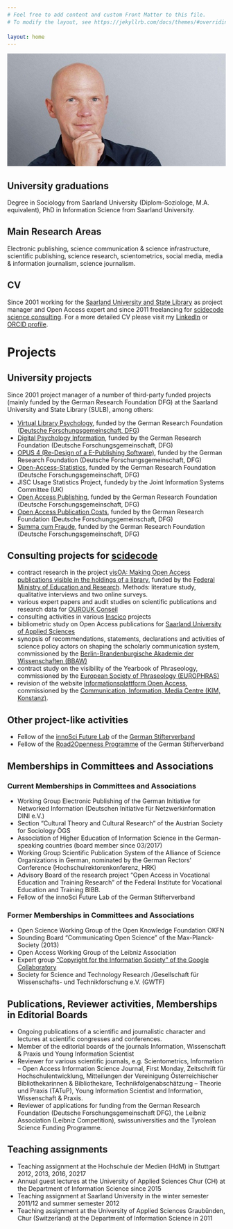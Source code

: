 ```yaml
---
# Feel free to add content and custom Front Matter to this file.
# To modify the layout, see https://jekyllrb.com/docs/themes/#overriding-theme-defaults

layout: home
---
```


![Ulrich Herb](/assets/images/Ulrich_Herb.jpg) 

## University graduations

Degree in Sociology from Saarland University (Diplom-Soziologe, M.A. equivalent), PhD in Information Science from Saarland University.

## Main Research Areas

Electronic publishing, science communication & science infrastructure, scientific publishing, science research, scientometrics, social media, media & information journalism, science journalism.

## CV

Since 2001 working for the [Saarland University and State Library](https://www.sulb.uni-saarland.de) as project manager and Open Access expert and since 2011 freelancing for [scidecode science consulting](https://scidecode.com). For a more detailed CV please visit my [LinkedIn](https://de.linkedin.com/in/ulrichherb) or [ORCID profile](https://orcid.org/0000-0002-3500-3119).

# Projects
## University projects

Since 2001 project manager of a number of third-party funded projects (mainly funded by the German Research Foundation DFG) at the Saarland University and State Library (SULB), among others:

- [Virtual Library Psychology](https://web.archive.org/web/20020601064213/http://fips.sulb.uni-saarland.de/), funded by the German Research Foundation ([Deutsche Forschungsgemeinschaft, DFG](https://dfg.de))
- [Digital Psychology Information](https://publikationen.sulb.uni-saarland.de/handle/20.500.11880/23727), funded by the German Research Foundation (Deutsche Forschungsgemeinschaft, DFG)
- [OPUS 4 (Re-Design of a E-Publishing Software)](https://gepris.dfg.de/gepris/projekt/66884780), funded by the German Research Foundation (Deutsche Forschungsgemeinschaft, DFG)
- [Open-Access-Statistics](https://dini.de/dienste-projekte/projekte/oa-statistik/), funded by the German Research Foundation (Deutsche Forschungsgemeinschaft, DFG)
- JISC Usage Statistics Project, fundedy by the Joint Information Systems Committee (UK)
- [Open Access Publishing](https://gepris.dfg.de/gepris/projekt/413932926), funded by the German Research Foundation (Deutsche Forschungsgemeinschaft, DFG)
- [Open Access Publication Costs](https://gepris.dfg.de/gepris/projekt/491059503), funded by the German Research Foundation (Deutsche Forschungsgemeinschaft, DFG)
- [Summa cum Fraude](https://gepris.dfg.de/gepris/projekt/430681129), funded by the German Research Foundation (Deutsche Forschungsgemeinschaft, DFG)

## Consulting projects for [scidecode](https://scidecode.com)
- contract research in the project [visOA: Making Open Access publications visible in the holdings of a library](https://visoa.leibniz-inm.de/), funded by the [Federal Ministry of Education and Research](https://www.bmbf.de/). Methods: literature study, qualitative interviews and two online surveys.
- various expert papers and audit studies on scientific publications and research data for [OUROUK Conseil](https://www.ourouk.fr/)
- consulting activities in various [Inscico](http://www.inscico.eu/) projects 
- bibliometric study on Open Access publications for [Saarland University of Applied Sciences](https://www.htwsaar.de/)
- synopsis of recommendations, statements, declarations and activities of science policy actors on shaping the scholarly communication system, commissioned by the [Berlin-Brandenburgische Akademie der Wissenschaften (BBAW)](https://www.bbaw.de/en/)
- contract study on the visibility of the Yearbook of Phraseology, commissioned by the [European Society of Phraseology (EUROPHRAS)](http://www.europhras.org/de/)
- revision of the website [Informationsplattform Open Access](https://open-access.net/), commissioned by the [Communication, Information, Media Centre (KIM, Konstanz)](https://www.kim.uni-konstanz.de/en/).

## Other project-like activities
- Fellow of the [innoSci Future Lab](https://innosci.de/programme/innosci-future-lab/) of the [German Stifterverband](https://www.stifterverband.org/ausschreibungen)
- Fellow of the [Road2Openness Programme](https://innosci.de/programme/road2openness/) of the German Stifterverband

## Memberships in Committees and Associations

### Current Memberships in Committees and Associations

- Working Group Electronic Publishing of the German Initiative for Networked Information (Deutschen Initiative für Netzwerkinformation DINI e.V.)
- Section “Cultural Theory and Cultural Research” of the Austrian Society for Sociology ÖGS
- Association of Higher Education of Information Science in the German-speaking countries (board member since 03/2017)
- Working Group Scientific Publication System of the Alliance of Science Organizations in German, nominated by the German Rectors’ Conference (Hochschulrektorenkonferenz, HRK)
- Advisory Board of the research project “Open Access in Vocational Education and Training Research” of the Federal Institute for Vocational Education and Training BIBB.
- Fellow of the innoSci Future Lab of the German Stifterverband

### Former Memberships in Committees and Associations

- Open Science Working Group of the Open Knowledge Foundation OKFN
- Sounding Board “Communicating Open Science” of the Max-Planck-Society (2013)
- Open Access Working Group of the Leibniz Association
- Expert group [“Copyright for the Information Society” of the Google Collaboratory](https://www.collaboratory.de/w/Initiative_Urheberrecht_f%C3%BCr_die_Informationsgesellschaft)
- Society for Science and Technology Research /Gesellschaft für Wissenschafts- und Technikforschung e.V. (GWTF)

## Publications, Reviewer activities, Memberships in Editorial Boards

- Ongoing publications of a scientific and journalistic character and lectures at scientific congresses and conferences.
- Member of the editorial boards of the journals Information, Wissenschaft & Praxis und Young Information Scientist
- Reviewer for various scientific journals, e.g. Scientometrics,  Information – Open Access Information Science Journal, First Monday, Zeitschrift für Hochschulentwicklung, Mitteilungen der Vereinigung Österreichischer Bibliothekarinnen & Bibliothekare, Technikfolgenabschätzung – Theorie und Praxis (TATuP), Young Information Scientist and Information, Wissenschaft & Praxis.
- Reviewer of applications for funding from the German Research Foundation (Deutsche Forschungsgemeinschaft DFG), the Leibniz Association (Leibniz Competition), swissuniversities and the Tyrolean Science Funding Programme.


## Teaching assignments

- Teaching assignment at the Hochschule der Medien (HdM) in Stuttgart 2012, 2013, 2016, 20217
- Annual guest lectures at the University of Applied Sciences Chur (CH) at the Department of Information Science since 2015
- Teaching assignment at Saarland University in the winter semester 2011/12 and summer semester 2012
- Teaching assignment at the University of Applied Sciences Graubünden, Chur (Switzerland) at the Department of Information Science in 2011
